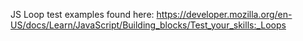 JS Loop test examples found here: https://developer.mozilla.org/en-US/docs/Learn/JavaScript/Building_blocks/Test_your_skills:_Loops
